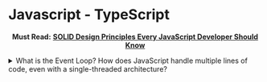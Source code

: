# Javascript - TypeScript

<p align="center"><strong>Must Read:</strong> <a href="https://jsdev.space/solid-design-principles/?ref=dailydev"><strong>SOLID Design Principles Every JavaScript Developer Should Know</strong></a></p>

<details>

<summary>What is the Event Loop? How does JavaScript handle multiple lines of code, even with a single-threaded architecture?</summary>

### 🧠 Event Loop কী?

JavaScript একটি **single-threaded** ভাষা  অর্থাৎ একই সময়ে একটি কাজই করতে পারে। তাহলে প্রশ্ন হলো:

> 👉 **"যখন কেউ API call দেয়, বা বড় কোনো file পড়ে, তখন তো সেই কাজ শেষ না হওয়া পর্যন্ত পুরো কোড আটকে যাওয়ার কথা!"**

এখানেই আসে **Event Loop**। এটা এমন একটা মেকানিজম, যেটা JavaScript কে **non-blocking**, **asynchronous**, এবং **efficient** ভাবে কাজ করতে সাহায্য করে।

***

### 🎯 Core Concepts বোঝা যাক:

#### 1. **Call Stack**:

এখানে সব synchronous (তাত্ক্ষণিক) কাজ একের পর এক যায়। যেমন: `console.log`, math calculation ইত্যাদি।

```js
console.log('Hello');
// এটি সরাসরি Call Stack এ ঢুকে execute হয়।
```

#### 2. **Web APIs (Browser APIs)**:

যখন asynchronous কাজ যেমন `setTimeout`, `fetch`, `event listener` হয়  তখন সেটা call stack থেকে বের হয়ে **browser/web API** হ্যান্ডেল করে।

```js
setTimeout(() => {
  console.log('Timer');
}, 1000);
```

> এখানে browser নিজে টাইমার চালায়, JS ইঞ্জিন না।

#### 3. **Callback Queue (or Task Queue)**:

যখন Web API তার কাজ শেষ করে, তখন result বা callback function এই queue তে পাঠিয়ে দেয়।

#### 4. **Event Loop**:

এটাই পুরো orchestra-র কন্ডাক্টর। Event loop একটার পর একটা করে চেক করে **“Call Stack ফাঁকা হয়েছে কিনা?”** যদি ফাঁকা থাকে, তাহলে **Callback Queue** থেকে একটা কাজ টেনে নিয়ে Call Stack এ ঢুকিয়ে দেয়।

***

### 🔁 বাস্তব উদাহরণ আবার দেখা যাক:

```js
console.log('Start');

setTimeout(() => {
  console.log('Inside Timeout');
}, 0);

console.log('End');
```

#### ➤ Execution Flow:

1. `'Start'` → Call Stack → Console এ print ✅
2. `setTimeout()` → Web API-তে চলে যায় 🕐
3. `'End'` → Call Stack → Console এ print ✅
4. Timer শেষ হলে callback যায় Callback Queue তে ⏳
5. Event Loop দেখে Call Stack ফাঁকা → Callback Queue থেকে callback নিয়ে Call Stack এ পাঠায়
6. `'Inside Timeout'` → Console এ print ✅

> ⚠️ যদিও `setTimeout` এর delay `0ms`, কিন্তু তাও সেটা আসতে কিছু সময় লাগে। তাই সেটা **সবশেষে** execute হয়।

***

### 🧵 কেন JavaScript একে একে কাজ করে?

কারণ JavaScript Engine (যেমন V8) শুধুমাত্র **একটা Main Thread** ব্যবহার করে। একারণেই **multi-tasking** করার জন্য এই Event Loop দরকার হয়।

### 🧪 আরও কিছু Terms জানলে ভালো বোঝা যাবে:

<table><thead><tr><th width="215">Term</th><th>কাজ</th></tr></thead><tbody><tr><td><strong>Microtask Queue</strong></td><td><code>Promise</code>, <code>MutationObserver</code> ইত্যাদির জন্য আলাদা queue</td></tr><tr><td><strong>Macrotask Queue</strong></td><td><code>setTimeout</code>, <code>setInterval</code>, <code>setImmediate</code> ইত্যাদির জন্য</td></tr><tr><td><strong>Job Queue Priority</strong></td><td>Microtasks always execute <strong>before</strong> macrotasks</td></tr></tbody></table>

```js
console.log("1");

setTimeout(() => {
  console.log("2");
}, 0);

Promise.resolve().then(() => {
  console.log("3");
});

console.log("4");
```

👉 Output হবে:

```
1
4
3
2
```

> কারণ `Promise.then()` যায় **microtask queue** তে, আর সেটা **priority higher than setTimeout** (macrotask)।

***

### ✅ সংক্ষেপে মনে রাখো:

🔸 **Call Stack** — সরাসরি কাজ এখানে চলে\
🔸 **Web APIs** — async কাজ এখানে হয়ে callback তৈরি করে\
🔸 **Callback Queue** — কাজ প্রস্তুত হয়ে বসে থাকে\
🔸 **Event Loop** — দেখে call stack ফাঁকা হলে কাজ সরিয়ে আনে\
🔸 **Microtasks আগে, তারপর Macrotasks**

</details>
